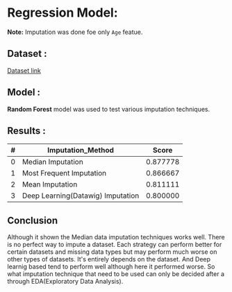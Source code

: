 
# Regression Model:

**Note:** Imputation was done foe only `Age` featue.
## Dataset : 
  [Dataset link](https://www.kaggle.com/c/titanic) 
  
  
## Model :

   **Random Forest** model was used to test various imputation techniques.

## Results :


| # | Imputation_Method |Score |
| - | - | - |
| 0 | Median Imputation |  0.877778
| 1 | Most Frequent Imputation |  0.866667
| 2 | Mean Imputation |  0.811111 
| 3 | Deep Learning(Datawig) Imputation |  0.800000

## Conclusion

Although it shown the Median data imputation techniques works well.  There is no perfect way to impute a dataset. Each strategy can perform better for certain datasets and missing data types but may perform much worse on other types of datasets. It's entirely depends on the dataset. And Deep learnig based tend to perform well although here it performed worse. So what imputation technique that need to be used can only be decided after a through EDA(Exploratory Data Analysis).